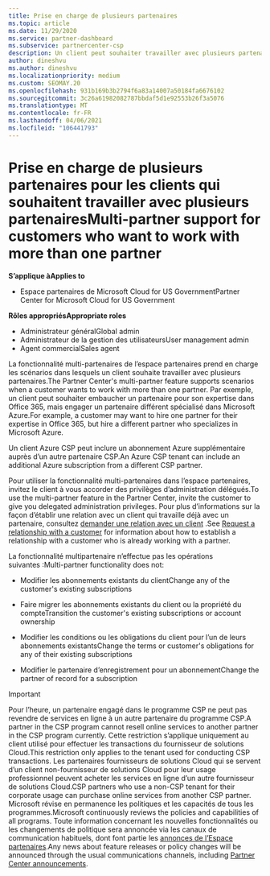 ```yaml
---
title: Prise en charge de plusieurs partenaires
ms.topic: article
ms.date: 11/29/2020
ms.service: partner-dashboard
ms.subservice: partnercenter-csp
description: Un client peut souhaiter travailler avec plusieurs partenaires dans le programme du fournisseur de solutions Cloud spécialisé dans différents services.
author: dineshvu
ms.author: dineshvu
ms.localizationpriority: medium
ms.custom: SEOMAY.20
ms.openlocfilehash: 931b169b3b2794f6a83a14007a50184fa6676102
ms.sourcegitcommit: 3c26a61982082787bbdaf5d1e92553b26f3a5076
ms.translationtype: MT
ms.contentlocale: fr-FR
ms.lasthandoff: 04/06/2021
ms.locfileid: "106441793"
---
```

# <a name="multi-partner-support-for-customers-who-want-to-work-with-more-than-one-partner"></a><span data-ttu-id="34dc6-103">Prise en charge de plusieurs partenaires pour les clients qui souhaitent travailler avec plusieurs partenaires</span><span class="sxs-lookup"><span data-stu-id="34dc6-103">Multi-partner support for customers who want to work with more than one partner</span></span>

<span data-ttu-id="34dc6-104">**S’applique à**</span><span class="sxs-lookup"><span data-stu-id="34dc6-104">**Applies to**</span></span>

- <span data-ttu-id="34dc6-105">Espace partenaires de Microsoft Cloud for US Government</span><span class="sxs-lookup"><span data-stu-id="34dc6-105">Partner Center for Microsoft Cloud for US Government</span></span>

<span data-ttu-id="34dc6-106">**Rôles appropriés**</span><span class="sxs-lookup"><span data-stu-id="34dc6-106">**Appropriate roles**</span></span>

- <span data-ttu-id="34dc6-107">Administrateur général</span><span class="sxs-lookup"><span data-stu-id="34dc6-107">Global admin</span></span>
- <span data-ttu-id="34dc6-108">Administrateur de la gestion des utilisateurs</span><span class="sxs-lookup"><span data-stu-id="34dc6-108">User management admin</span></span>
- <span data-ttu-id="34dc6-109">Agent commercial</span><span class="sxs-lookup"><span data-stu-id="34dc6-109">Sales agent</span></span>

<span data-ttu-id="34dc6-110">La fonctionnalité multi-partenaires de l’espace partenaires prend en charge les scénarios dans lesquels un client souhaite travailler avec plusieurs partenaires.</span><span class="sxs-lookup"><span data-stu-id="34dc6-110">The Partner Center's multi-partner feature supports scenarios when a customer wants to work with more than one partner.</span></span> <span data-ttu-id="34dc6-111">Par exemple, un client peut souhaiter embaucher un partenaire pour son expertise dans Office 365, mais engager un partenaire différent spécialisé dans Microsoft Azure.</span><span class="sxs-lookup"><span data-stu-id="34dc6-111">For example, a customer may want to hire one partner for their expertise in Office 365, but hire a different partner who specializes in Microsoft Azure.</span></span>

<span data-ttu-id="34dc6-112">Un client Azure CSP peut inclure un abonnement Azure supplémentaire auprès d’un autre partenaire CSP.</span><span class="sxs-lookup"><span data-stu-id="34dc6-112">An Azure CSP tenant can include an additional Azure subscription from a different CSP partner.</span></span>

<span data-ttu-id="34dc6-113">Pour utiliser la fonctionnalité multi-partenaires dans l’espace partenaires, invitez le client à vous accorder des privilèges d’administration délégués.</span><span class="sxs-lookup"><span data-stu-id="34dc6-113">To use the multi-partner feature in the Partner Center, invite the customer to give you delegated administration privileges.</span></span> <span data-ttu-id="34dc6-114">Pour plus d’informations sur la façon d’établir une relation avec un client qui travaille déjà avec un partenaire, consultez [demander une relation avec un client](request-a-relationship-with-a-customer.md) .</span><span class="sxs-lookup"><span data-stu-id="34dc6-114">See [Request a relationship with a customer](request-a-relationship-with-a-customer.md) for information about how to establish a relationship with a customer who is already working with a partner.</span></span>

<span data-ttu-id="34dc6-115">La fonctionnalité multipartenaire n’effectue pas les opérations suivantes&nbsp;:</span><span class="sxs-lookup"><span data-stu-id="34dc6-115">Multi-partner functionality does not:</span></span>

- <span data-ttu-id="34dc6-116">Modifier les abonnements existants du client</span><span class="sxs-lookup"><span data-stu-id="34dc6-116">Change any of the customer's existing subscriptions</span></span>

- <span data-ttu-id="34dc6-117">Faire migrer les abonnements existants du client ou la propriété du compte</span><span class="sxs-lookup"><span data-stu-id="34dc6-117">Transition the customer's existing subscriptions or account ownership</span></span>

- <span data-ttu-id="34dc6-118">Modifier les conditions ou les obligations du client pour l’un de leurs abonnements existants</span><span class="sxs-lookup"><span data-stu-id="34dc6-118">Change the terms or customer's obligations for any of their existing subscriptions</span></span>

- <span data-ttu-id="34dc6-119">Modifier le partenaire d’enregistrement pour un abonnement</span><span class="sxs-lookup"><span data-stu-id="34dc6-119">Change the partner of record for a subscription</span></span>

> [!IMPORTANT]  
> <span data-ttu-id="34dc6-120">Pour l’heure, un partenaire engagé dans le programme CSP ne peut pas revendre de services en ligne à un autre partenaire du programme CSP.</span><span class="sxs-lookup"><span data-stu-id="34dc6-120">A partner in the CSP program cannot resell online services to another partner in the CSP program currently.</span></span> <span data-ttu-id="34dc6-121">Cette restriction s’applique uniquement au client utilisé pour effectuer les transactions du fournisseur de solutions Cloud.</span><span class="sxs-lookup"><span data-stu-id="34dc6-121">This restriction only applies to the tenant used for conducting CSP transactions.</span></span> <span data-ttu-id="34dc6-122">Les partenaires fournisseurs de solutions Cloud qui se servent d’un client non-fournisseur de solutions Cloud pour leur usage professionnel peuvent acheter les services en ligne d’un autre fournisseur de solutions Cloud.</span><span class="sxs-lookup"><span data-stu-id="34dc6-122">CSP partners who use a non-CSP tenant for their corporate usage can purchase online services from another CSP partner.</span></span> <span data-ttu-id="34dc6-123">Microsoft révise en permanence les politiques et les capacités de tous les programmes.</span><span class="sxs-lookup"><span data-stu-id="34dc6-123">Microsoft continuously reviews the policies and capabilities of all programs.</span></span> <span data-ttu-id="34dc6-124">Toute information concernant les nouvelles fonctionnalités ou les changements de politique sera annoncée via les canaux de communication habituels, dont font partie les [annonces de l’Espace partenaires](announcements/index.md).</span><span class="sxs-lookup"><span data-stu-id="34dc6-124">Any news about feature releases or policy changes will be announced through the usual communications channels, including [Partner Center announcements](announcements/index.md).</span></span>
